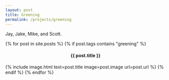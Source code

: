 ```yaml
---
layout: post
title: Greening
permalink: /projects/greening
---
```


Jay, Jake, Mike, and Scott.

<div>
  {% for post in site.posts %}
    {% if post.tags contains "greening" %}
      <h4 align="center">{{ post.title }}</h4>
      {% include image.html text=post.title image=post.image url=post.url %}
    {% endif %}
  {% endfor %}
</div>